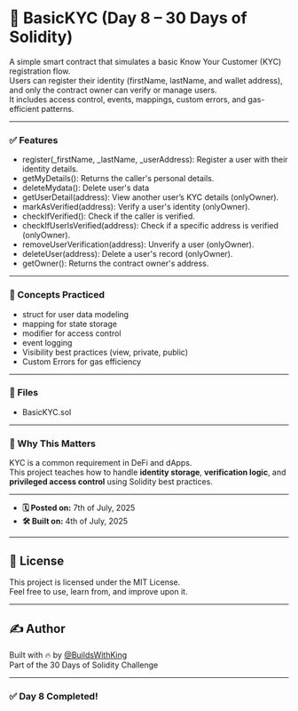 # 🪪 BasicKYC (Day 8 – 30 Days of Solidity)

A simple smart contract that simulates a basic Know Your Customer (KYC) registration flow.  
Users can register their identity (firstName, lastName, and wallet address), and only the contract owner can verify or manage users.  
It includes access control, events, mappings, custom errors, and gas-efficient patterns.

---

### ✅ Features

- register(_firstName, _lastName, _userAddress): Register a user with their identity details.
- getMyDetails(): Returns the caller's personal details.
- deleteMydata(): Delete user's data
- getUserDetail(address): View another user’s KYC details (onlyOwner).
- markAsVerified(address): Verify a user's identity (onlyOwner).
- checkIfVerified(): Check if the caller is verified.
- checkIfUserIsVerified(address): Check if a specific address is verified (onlyOwner).
- removeUserVerification(address): Unverify a user (onlyOwner).
- deleteUser(address): Delete a user's record (onlyOwner).
- getOwner(): Returns the contract owner's address.

---

### 🧠 Concepts Practiced

- struct for user data modeling
- mapping for state storage
- modifier for access control
- event logging
- Visibility best practices (view, private, public)
- Custom Errors for gas efficiency

---

### 📂 Files
- BasicKYC.sol

---

### 🚀 Why This Matters

KYC is a common requirement in DeFi and dApps.  
This project teaches how to handle **identity storage**, **verification logic**, and **privileged access control** using Solidity best practices.

---

- **🗓 Posted on:** 7th of July, 2025  
- **🛠 Built on:** 4th of July, 2025  

---

## 📄 License

This project is licensed under the MIT License.  
Feel free to use, learn from, and improve upon it.

---

## ✍ Author

Built with 🔥 by [@BuildsWithKing](https://github.com/BuildsWithKing)  
Part of the 30 Days of Solidity Challenge

---

### ✅ Day 8 Completed!